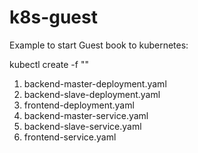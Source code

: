 # k8s-guest

Example to start Guest book to kubernetes:

kubectl create -f "<yaml>"

1. backend-master-deployment.yaml
2. backend-slave-deployment.yaml
3. frontend-deployment.yaml
4. backend-master-service.yaml
5. backend-slave-service.yaml
6. frontend-service.yaml

